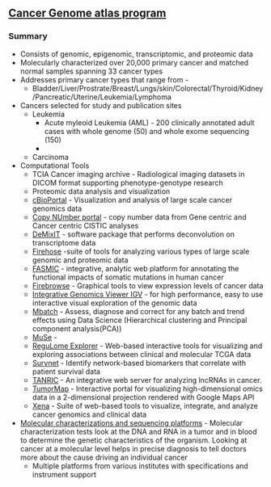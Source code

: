 ## [Cancer Genome atlas program](https://www.cancer.gov/about-nci/organization/ccg/research/structural-genomics/tcga)

### Summary
* Consists of genomic, epigenomic, transcriptomic, and proteomic data
* Molecularly characterized over 20,000 primary cancer and matched normal samples spanning 33 cancer types
* Addresses primary cancer types that range from - 
  * Bladder/Liver/Prostrate/Breast/Lungs/skin/Colorectal/Thyroid/Kidney/Pancreatic/Uterine/Leukemia/Lymphoma
* Cancers selected for study and publication sites
  * Leukemia 
    * Acute myleoid Leukemia (AML) - 200 clinically annotated adult cases with whole genome (50) and whole exome sequencing (150)
    * 
  * Carcinoma
 * Computational Tools 
   * TCIA Cancer imaging archive - Radiological imaging datasets in DICOM format supporting phenotype-genotype research
   * Proteomic data analysis and visualization
   * [cBioPortal](http://www.cbioportal.org/) - Visualization and analysis of large scale cancer genomics data
   * [Copy NUmber portal](https://portals.broadinstitute.org/tcga/home) - copy number data from Gene centric and Cancer centric CISTIC analyses
   * [DeMixIT](https://bioinformatics.mdanderson.org/public-software/demixt/) - software package that performs deconvolution on transcriptome data
   * [Firehose](http://gdac.broadinstitute.org/) -suite of tools for analyzing various types of large scale genomic and proteomic data
   * [FASMIC](https://bioinformatics.mdanderson.org/public-software/fasmic/) - integrative, analytic web platform for annotating the functional impacts of somatic mutations in human cancer
   * [Firebrowse](http://firebrowse.org/) - Graphical tools to view expression levels of cancer data
   * [Integrative Genomics Viewer IGV]() - for high performance, easy to use interactive visual exploration of the genomic data
   * [Mbatch](https://bioinformatics.mdanderson.org/public-software/tcga-batch-effects/) -  Assess, diagnose and correct for any batch and trend effects using Data Science (Hierarchical clustering and Principal component analysis(PCA))
   * [MuSe](http://bioinformatics.mdanderson.org/main/MuSE) - 
   * [ReguLome Explorer](http://explorer.cancerregulome.org/) - Web-based interactive tools for visualizing and exploring associations between clinical and molecular TCGA data
   * [Survnet](http://bioinformatics.mdanderson.org/main/SurvNet) -  Identify network-based biomarkers that correlate with patient survival data
   * [TANRIC](http://bioinformatics.mdanderson.org/main/TANRIC:Overview) - An integrative web server for analyzing lncRNAs in cancer.
   * [TumorMap](https://tumormap.ucsc.edu/) - Interactive portal for visualizing high-dimensional omics data in a 2-dimensional projection rendered with Google Maps API
   * [Xena](http://xena.ucsc.edu/) -  Suite of web-based tools to visualize, integrate, and analyze cancer genomics and clinical data
 * [Molecular characterizations and sequencing platforms](https://www.cancer.gov/about-nci/organization/ccg/research/structural-genomics/tcga/using-tcga/technology) - Molecular characterization tests look at the DNA and RNA in a tumor and in blood to determine the genetic characteristics of the organism. Looking at cancer at a molecular level helps in precise diagnosis to tell doctors more about the cause driving an individual cancer
   * Multiple platforms from various institutes with specifications and instrument support
